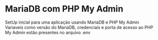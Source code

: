 # MariaDB com PHP My Admin
SetUp inicial para uma aplicação usando MariaDB e PHP My Admin
Variaveis como versão do MariaDB, credenciais e porta de acesso ao PHP My Admin estão presentes no arquivo .env
